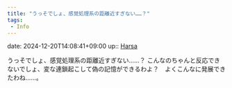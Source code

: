 ```yaml
---
title: "うっそでしょ、感覚処理系の距離近すぎない……？"
tags:
 - Info
---
```


date: 2024-12-20T14:08:41+09:00
up:: [Harsa](../Bar/Novel/Nacaria/Harsa.md)

うっそでしょ、感覚処理系の距離近すぎない……？
こんなのちゃんと反応できないでしょ、変な連鎖起こして偽の記憶ができるわよ？　よくこんなに発展できたわね……。